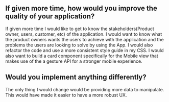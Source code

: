 ## If given more time, how would you improve the quality of your application?

If given more time I would like to get to know the stakeholders(Product owner, users, customer, etc) of the application. I would want to know what the product owners wants the users to achieve with the application and the problems the users are looking to solve by using the App. I would also refactor the code and use a more consistent style guide in my CSS. I would also want to build a card component specifically for the Mobile view that makes use of the a gesture API for a stronger mobile experience.

## Would you implement anything differently?

The only thing I would change would be providing more data to manipulate. This would have made it easier to have a more robust UX.

